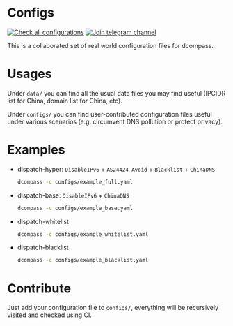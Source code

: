 # Configs

[![Check all configurations](https://github.com/compassd/configs/actions/workflows/check.yaml/badge.svg)](https://github.com/compassd/configs/actions/workflows/check.yaml)
[![Join telegram channel](https://badges.aleen42.com/src/telegram.svg)](https://t.me/dcompass_channel)

This is a collaborated set of real world configuration files for dcompass.

# Usages

Under `data/` you can find all the usual data files you may find useful (IPCIDR list for China, domain list for China, etc).

Under `configs/` you can find user-contributed configuration files useful under various scenarios (e.g. circumvent DNS pollution or protect privacy).

# Examples

- dispatch-hyper: `DisableIPv6` + `AS24424-Avoid` + `Blacklist` + `ChinaDNS`

  ```bash
  dcompass -c configs/example_full.yaml
  ```

- dispatch-base: `DisableIPv6` + `ChinaDNS`

  ```bash
  dcompass -c configs/example_base.yaml
  ```

- dispatch-whitelist

  ```bash
  dcompass -c configs/example_whitelist.yaml
  ```

- dispatch-blacklist

  ```bash
  dcompass -c configs/example_blacklist.yaml
  ```

# Contribute

Just add your configuration file to `configs/`, everything will be recursively visited and checked using CI.
